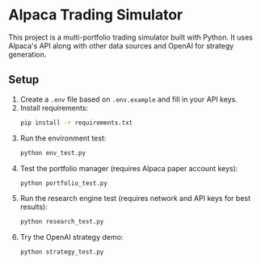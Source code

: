 # Alpaca Trading Simulator

This project is a multi-portfolio trading simulator built with Python. It uses Alpaca's API along with other data sources and OpenAI for strategy generation.

## Setup

1. Create a `.env` file based on `.env.example` and fill in your API keys.
2. Install requirements:
   ```bash
   pip install -r requirements.txt
   ```
3. Run the environment test:
   ```bash
   python env_test.py
   ```
4. Test the portfolio manager (requires Alpaca paper account keys):
   ```bash
   python portfolio_test.py
   ```
5. Run the research engine test (requires network and API keys for best results):
   ```bash
   python research_test.py
   ```
6. Try the OpenAI strategy demo:
   ```bash
   python strategy_test.py
   ```
